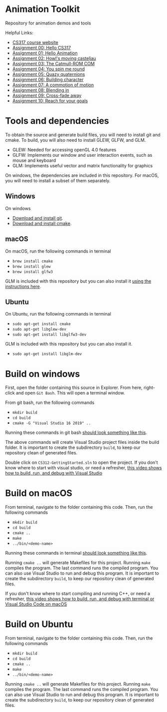 # Animation Toolkit

Repository for animation demos and tools

Helpful Links:

* [CS317 course website](https://brynmawr-cs317-f21.github.io/website/)
* [Assignment 00: Hello CS317](https://brynmawr-cs317-f21.github.io/website/asst00.html)
* [Assignment 01: Hello Animation](https://brynmawr-cs317-f21.github.io/website/asst01-hello.html)
* [Assignment 02: Howl's moving casteljau](https://brynmawr-cs317-f21.github.io/website/asst02-interpolation.html)
* [Assignment 03: The Catmull-ROM COM](https://brynmawr-cs317-f21.github.io/website/asst03-splines.html)
* [Assignment 04: You spin me round](https://brynmawr-cs317-f21.github.io/website/asst04-euler.html)
* [Assignment 05: Quazy quaternions](https://brynmawr-cs317-f21.github.io/website/asst05-quat.html)
* [Assignment 06: Building character](https://brynmawr-cs317-f21.github.io/website/asst06-transform.html)
* [Assignment 07: A commotion of motion](https://brynmawr-cs317-f21.github.io/website/asst07-motion.html)
* [Assignment 08: Blending in](https://brynmawr-cs317-f21.github.io/website/asst08-blend.html)
* [Assignment 09: Cross-fade away](https://brynmawr-cs317-f21.github.io/website/asst09-fade.html)
* [Assignment 10: Reach for your goals](https://brynmawr-cs317-f21.github.io/website/asst10-ik.html)

# Tools and dependencies

To obtain the source and generate build files, you will need to install git and cmake. To build, you will 
also need to install GLEW, GLFW, and GLM.

* GLEW: Needed for accessing openGL 4.0 features
* GLFW: Implements our window and user interaction events, such as mouse and keyboard 
* GLM: Implements useful vector and matrix functionality for graphics

On windows, the dependencies are included in this repository. For macOS, you will need to install a subset of them separately.

## Windows

On windows

* [Download and install git](https://git-scm.com/download/win).
* [Download and install cmake](https://github.com/Kitware/CMake/releases/download/v3.19.4/cmake-3.19.4-win64-x64.msi).

## macOS

On macOS, run the following commands in terminal

* `brew install cmake`
* `brew install glew`
* `brew install glfw3`

GLM is included with this repository but you can also install it [using the instructions here](http://macappstore.org/glm/).

## Ubuntu

On Ubuntu, run the following commands in terminal

* `sudo apt-get install cmake`
* `sudo apt-get libglew-dev`
* `sudo apt-get install libglfw3-dev`

GLM is included with this repository but you can also install it.

* `sudo apt-get install libglm-dev`

# Build on windows

First, open the folder containing this source in Explorer. From here, right-click and open `Git Bash`. This will open a terminal window.

From git bash, run the following commands

* `mkdir build`
* `cd build`
* `cmake -G "Visual Studio 16 2019" ..`

Running these commands in git bash [should look something like this](build-win.txt).

The above commands will create Visual Studio project files inside the build folder. It is important to create the subdirectory `build`, to 
keep our repository clean of generated files. 

Double click on `CS312-GettingStarted.sln` to open the project. 
If you don't know where to start with visual studio, or need a refresher, [this video shows how to build, run, and debug with Visual Studio](https://youtu.be/hZ_ZZy0j7Vk)

# Build on macOS

From terminal, navigate to the folder containing this code. Then, run the following commands

* `mkdir build`
* `cd build`
* `cmake ..`
* `make`
* `../bin/<demo-name>`

Running these commands in terminal [should look something like this](build-mac.txt).

Running `cmake ..` will generate Makefiles for this project. Running `make` compiles the program. The last command runs the compiled program. You can also use Visual Studio to run and debug this program. It is important to create the subdirectory `build`, to 
keep our repository clean of generated files.

If you don't know where to start compiling and running C++, or need a refresher, [this video shows how to build, run, and debug with terminal or Visual Studio Code on macOS](https://youtu.be/DEytbPbfZVo)

# Build on Ubuntu

From terminal, navigate to the folder containing this code. Then, run the following commands

* `mkdir build`
* `cd build`
* `cmake ..`
* `make`
* `../bin/<demo-name>`

Running `cmake ..` will generate Makefiles for this project. Running `make` compiles the program. The last command runs the compiled program. You can also use Visual Studio to run and debug this program. It is important to create the subdirectory `build`, to 
keep our repository clean of generated files.
